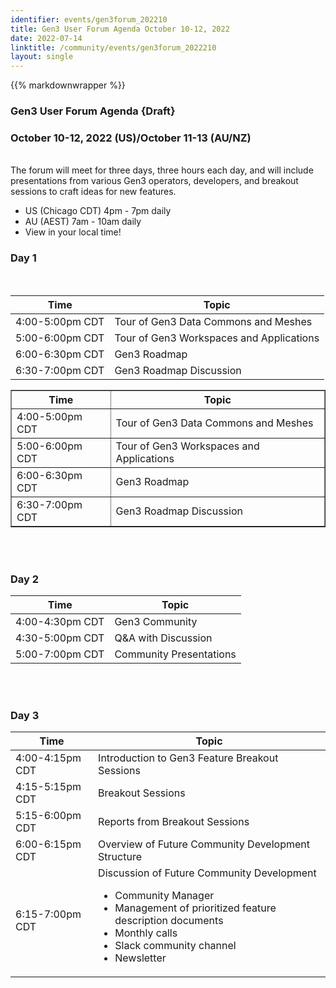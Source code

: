 ```yaml
---
identifier: events/gen3forum_202210
title: Gen3 User Forum Agenda October 10-12, 2022
date: 2022-07-14
linktitle: /community/events/gen3forum_2022210
layout: single
---
```


{{% markdownwrapper %}}

### Gen3 User Forum Agenda {Draft}
### October 10-12, 2022 (US)/October 11-13 (AU/NZ)

<br>
The forum will meet for three days, three hours each day, and will include presentations from various Gen3 operators, developers, and breakout sessions to craft ideas for new features.
<ul>
   <li> US (Chicago CDT) 4pm - 7pm daily
   <li> AU (AEST) 7am - 10am daily  </li>
   <li> <a href:   >View in your local time</a>! </li>
</ul>


### Day 1
<br>

| Time | Topic |
| ---------- | --------------------------------- |
| 4:00-5:00pm CDT | Tour of Gen3 Data Commons and Meshes |
| 5:00-6:00pm CDT | Tour of Gen3 Workspaces and Applications |
| 6:00-6:30pm CDT | Gen3 Roadmap |
| 6:30-7:00pm CDT | Gen3 Roadmap Discussion|

<center>
<table border=1 cellspacing="0" width="600">
  <tr>
    <th> Time </th>
    <th> Topic </th>
  </tr>
  <tr>
    <td> 4:00-5:00pm CDT </td>
    <td> Tour of Gen3 Data Commons and Meshes </td>
  </tr>
  <tr>
    <td> 5:00-6:00pm CDT  </td> <td> Tour of Gen3 Workspaces and Applications </td>
  </tr>
  <tr>
    <td> 6:00-6:30pm CDT </td> <td> Gen3 Roadmap </td>
  </tr>
  <tr>
    <td>6:30-7:00pm CDT </td> <td> Gen3 Roadmap Discussion </td>
  </tr>
</table>
</center>
<br><br>

### Day 2
| Time | Topic |
| ---------------- | --------------------------------- |
| 4:00-4:30pm CDT | Gen3 Community |
| 4:30-5:00pm CDT | Q&A with Discussion |
| 5:00-7:00pm CDT | Community Presentations |

<br><br>
### Day 3
| Time | Topic |
| ---------------- | --------------------------------- |
| 4:00-4:15pm CDT | Introduction to Gen3 Feature Breakout Sessions |
| 4:15-5:15pm CDT | Breakout Sessions |
| 5:15-6:00pm CDT | Reports from Breakout Sessions |
| 6:00-6:15pm CDT | Overview of Future Community Development Structure |
| 6:15-7:00pm CDT | Discussion of Future Community Development <ul><li> Community Manager </li> <li> Management of prioritized feature description documents </li> <li> Monthly calls </li> <li> Slack community channel </li> <li> Newsletter </li> </ul>
